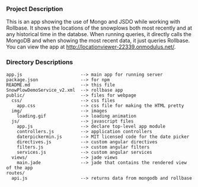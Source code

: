 ### Project Description
This is an app showing the use of Mongo and JSDO while working with Rollbase. It shows the locations of the snowplows both most recently and at any historical time in the databse. When running queries, it directly calls the MongoDB and when showing the most recent data, it just queries Rollbase. You can view the app at http://locationviewer-22339.onmodulus.net/.

### Directory Descriptions

    app.js                      --> main app for running server
    package.json                --> for npm
    README.md                   --> this file
    SnowPlowDemoService_v2.xml  --> rollbase app
    public/                     --> files for webpage
      css/                      --> css files
        app.css                 --> css file for making the HTML pretty
      img/                      --> images
        loading.gif             --> loading animation
      js/                       --> javascript files
        app.js                  --> declare top-level app module
        controllers.js          --> application controllers
        daterpickermin.js       --> MIT licensed code for the date picker
        directives.js           --> custom angular directives
        filters.js              --> custom angular filters
        services.js             --> custom angular services
      views/                    --> jade views
        main.jade               --> jade that contains the rendered view of the app
    routes/                   
      api.js                    --> returns data from mongodb and rollbase
